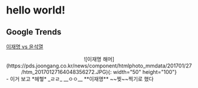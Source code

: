 # hello world!
## Google Trends
[이재명 vs 윤석열](https://it-could-happen.github.io/google_trends/trends.html)<br>
<center>![이재명 해머](https://pds.joongang.co.kr/news/component/htmlphoto_mmdata/201701/27/htm_20170127164048356272.JPG){: width="50" height="100"}</center>
- 이거 보고 *헤헿* _ㄹㄹ_ __ㅇㅇ__ **이재명** ~~찢~~찍기로 했다
